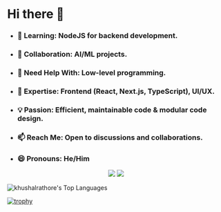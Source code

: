 # Hi there 👋

- ### 🌱 Learning: NodeJS for backend development.
- ### 👯 Collaboration: AI/ML projects.
- ### 🤔 Need Help With: Low-level programming.
- ### 💬 Expertise: Frontend (React, Next.js, TypeScript), UI/UX.
- ### 💡 Passion: Efficient, maintainable code & modular code design.
- ### 📫 Reach Me: Open to discussions and collaborations.
- ### 😄 Pronouns: He/Him



<p align="center">
  <a>
    <img style="pointer-events: none;" src="https://skillicons.dev/icons?i=bash,git,github,neovim,cpp,py,opencv,flask,gcp" />
    <img style="pointer-events: none;" src="https://skillicons.dev/icons?i=html,md,css,sass,tailwind,js,ts,webpack,npm,react,nextjs,vercel,vite" />
  </a>
</p>


![khushalrathore's Top Languages](https://github-readme-stats.vercel.app/api/top-langs/?username=khushalrathore&theme=graywhite&show_icons=true&hide_border=true&layout=compact)

[![trophy](https://github-profile-trophy.vercel.app/?username=khushalrathore&theme=flat&margin-h=15&margin-w=15)](https://github.com/ryo-ma/github-profile-trophy)
